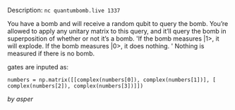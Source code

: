 Description:
`nc quantumbomb.live 1337`

You have a bomb and will receive a random qubit to query the bomb. You’re allowed to apply any unitary matrix to this query, and it’ll query the bomb in superposition of whether or not it’s a bomb. 'If the bomb measures |1>, it will explode. If the bomb measures |0>, it does nothing. ' Nothing is measured if there is no bomb.

gates are inputed as:

`numbers = np.matrix([[complex(numbers[0]), complex(numbers[1])], [
                        complex(numbers[2]), complex(numbers[3])]])`


_by asper_